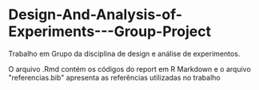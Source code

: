 # Design-And-Analysis-of-Experiments---Group-Project
Trabalho em Grupo da disciplina de design e análise de experimentos.

O arquivo .Rmd contém os códigos do report em R Markdown e o arquivo "referencias.bib" apresenta as referências utilizadas no trabalho

